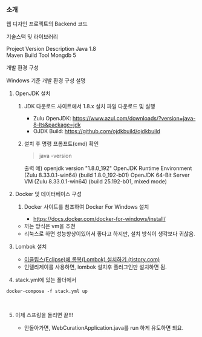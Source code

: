 ### 소개

웹 디자인 프로젝트의 Backend  코드

기술스택 및 라이브러리

Project	Version	Description
Java   	1.8    	           
Maven  	  		Build Tool
Mongdb	5



개발 환경 구성

Windows 기준 개발 환경 구성 설명

1. OpenJDK 설치
   1. JDK 다운로드 사이트에서 1.8.x 설치 파일 다운로드 및 실행
      - Zulu OpenJDK: https://www.azul.com/downloads/?version=java-8-lts&package=jdk
      - OJDK Build: https://github.com/ojdkbuild/ojdkbuild
   2. 설치 후 명령 프롬프트(cmd) 확인
      > java -version

      출력 예)
      openjdk version "1.8.0_192"
      OpenJDK Runtime Environment (Zulu 8.33.0.1-win64) (build 1.8.0_192-b01)
      OpenJDK 64-Bit Server VM (Zulu 8.33.0.1-win64) (build 25.192-b01, mixed mode)

2. Docker 및 데이터베이스 구성 
   1. Docker 사이트를 참조하여 Docker For Windows 설치

      - https://docs.docker.com/docker-for-windows/install/


   - 까는 방식은 vm을 추천
   - 리눅스로 하면 성능향상이있어서 좋다고 하지만, 설치 방식이 생각보다 귀찮음.




3. Lombok 설치

   - [이클립스(Eclipse)에 롬복(Lombok) 설치하기 (tistory.com)](https://congsong.tistory.com/31)
   - 인텔리제이를 사용하면,  lombok 설치후 플러그인만 설치하면 됨.



4.  stack.yml에 있는 폴더에서 

   ``` 
   docker-compose -f stack.yml up
   ```

   ​

5. 이제 스프링을 돌리면 끝!!!  

   - 안돌아가면, WebCurationApplication.java를 run 하게 유도하면 되요.

     ​

   ​